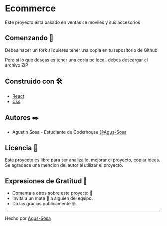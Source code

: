 
# Ecommerce
Este proyecto esta basado en ventas de moviles y sus accesorios



## Comenzando 🚀

Debes hacer un fork si quieres tener una copia en tu repositorio de Github

Pero si lo que deseas es tener una copia pc local, debes descargar el archivo ZIP


## Construido con 🛠️

+ [React](https://vitejs.dev/)
+ [Css](https://developer.mozilla.org/es/docs/Web/CSS)


## Autores ✒️

+ Agustin Sosa - Estudiante de Coderhouse  [@Agus-Sosa](https://github.com/Agus-Sosa)
## Licencia 📄
Este proyecto es libre para ser analizarlo, mejorar el proyecto, copiar ideas. Se agradece una mencion del autor al utilizar el proyecto.


## Expresiones de Gratitud 🎁
+ Comenta a otros sobre este proyecto 📢
+ Invita a un mate 🧉 a alguien del equipo.
+ Da las gracias públicamente 🤓.

---

Hecho por [Agus-Sosa](https://github.com/Agus-Sosa)



